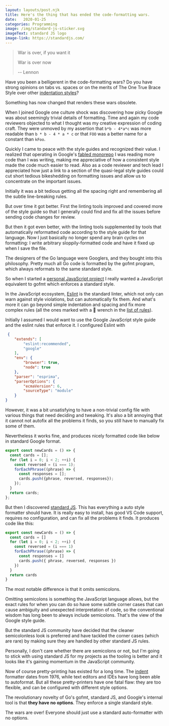 ```yaml
---
layout: layouts/post.njk
title: Here's the thing that has ended the code-formatting wars. 
date:   2020-01-25
categories: Programming
image: /img/standard-js-sticker.svg
imageText: standard JS logo
image-link: https://standardjs.com/
---
```


> War is over, if you want it
>
> War is over now
>
> -- Lennon

Have you been a belligerent in the code-formatting wars? Do you have strong
opinions on tabs vs. spaces or on the merits of The One True Brace Style over
other [indentation styles][1]?

Something has now changed that renders these wars obsolete.

When I joined Google one culture shock was discovering how picky Google was
about seemingly trivial details of formatting. Time and again my code reviewers
objected to what I thought was my creative expression of coding craft. They were unmoved
by my assertion that `b*b - 4*a*c` was more readable than `b * b - 4 * a * c` or
that `FOO` was a better name for a constant than `kFoo`.

Quickly I came to peace with the style guides and recognized their value. I
realized that operating in Google's [fabled monorepo][2] I was reading more code
than I was writing, making me appreciative of how a consistent style made the
code much easier to read. Also as a code reviewer and tech lead I appreciated
how just a link to a section of the quasi-legal style guides could cut short
tedious bikeshedding on formatting issues and allow us to concentrate on the
important issues.

Initially it was a bit tedious getting all the spacing right and remembering all
the subtle line-breaking rules.

But over time it got better. First the linting tools improved and covered more
of the style guide so that I generally could find and fix all the issues before
sending code changes for review.

But then it got even better, with the linting tools supplemented by tools that
automatically reformatted code according to the style guide for that language.
Now I just basically no longer spend any brain cycles on formatting: I write
arbitrary sloppily-formatted code and have it fixed up when I save the file.

The designers of the Go language were Googlers, and they bought into this
philosophy. Pretty much all Go code is formatted by the gofmt program, which always reformats to the same standard style.

So when I started a [personal JavaScript project][4] I really wanted a
JavaScript equivalent to gofmt which enforces a standard style.

In the JavaScript ecosystem, [Eslint][5] is the standard linter, which not only
can warn against style violations, but can automatically fix them. And what's
more it can go beyond simple indentation and spacing and fix more complex rules
(all the ones marked with a 🔧 wrench in the [list of rules][6]).

Initially I assumed I would want to use the Google JavaScript style guide and the eslint rules that enforce it. I
configured Eslint with

```json
 {
    "extends": [
        "eslint:recommended",
        "google"
    ],
    "env": {
        "browser": true,
        "node": true
    },
    "parser": "esprima",
    "parserOptions": {
        "ecmaVersion": 6,
        "sourceType": "module"
    }
}
```

However, it was a bit unsatisfying to have a non-trivial config file with
various things that need deciding and tweaking. It's also a bit annoying
that it cannot not autofix all the problems it finds, so you still have to manually fix some of them.

Nevertheless it works fine, and produces nicely formatted code like below in
standard Google format.

```js
export const newCards = () => {
  const cards = [];
  for (let i = 0; i < 2; ++i) {
    const reversed = (i === 1);
    forEachPhrase((phrase) => {
      const responses = [];
      cards.push({phrase, reversed, responses});
    });
  }
  return cards;
};
```

But then I discovered [standard JS][7]. This has everything a auto style
formatter should have. It is really easy to install, has good VS Code support,
requires no configuration, and can fix all the problems it finds. It produces
code like this:

```js
export const newCards = () => {
  const cards = []
  for (let i = 0; i < 2; ++i) {
    const reversed = (i === 1)
    forEachPhrase((phrase) => {
      const responses = []
      cards.push({ phrase, reversed, responses })
    })
  }
  return cards
}
```

The most notable difference is that it omits semicolons.

Omitting semicolons is something the JavaScript language allows, but the exact
rules for when you can do so have some subtle corner cases that can cause
ambiguity and unexpected interpretation of code, so the conventional wisdom has
long been to always include semicolons. That's the view of the Google style
guide.

But the standard JS community have decided that the cleaner semicolonless look
is preferred and have tackled the corner cases (which are rare) by making sure
they are handled by other standard JS rules.

Personally, I don't care whether there are semicolons or not, but I'm going to
stick with using standard JS for my projects as the tooling is better and it
looks like it's gaining momentum in the JavaScript community.

Now of course pretty-printing has existed for a long time. The [indent][3]
formatter dates from 1976, while text editors and IDEs have long been able to
autoformat. But all these pretty-printers have one fatal flaw: they are too
flexible, and can be configured with different style options.

The revolutionary novelty of Go's gofmt, standard JS, and Google's internal tool
is that **they have no options**. They enforce a single standard style.

The wars are over! Everyone should just use a standard auto-formatter with no
options.

[1]: https://en.wikipedia.org/wiki/Indentation_style
[2]: https://cacm.acm.org/magazines/2016/7/204032-why-google-stores-billions-of-lines-of-code-in-a-single-repository/fulltext
[3]: https://en.wikipedia.org/wiki/Indent_(Unix)
[4]: https://github.com/eobrain/mergi
[5]: https://eslint.org/
[6]: https://eslint.org/docs/rules/
[7]: https://standardjs.com/
